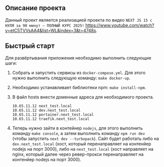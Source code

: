 Описание проекта
-------------------------
 
Данный проект является реализацией проекта по видео `NEXT JS 15 с НУЛЯ за 90 минут — ПОЛНЫЙ КУРС 2025!` https://www.youtube.com/watch?v=etC5TVVsAA4&list=WL&index=3&t=4748s.

Быстрый старт
-------------------------
Для развёртывания приложения необходимо выполнить следующие шаги:
1. Собрать и запустить сервисы из `docker-compose.yml`. Для этого нужно выполнить следующую команду: `make docker-up`.
2. Необходимо устанавливает библиотеки npm: `make install-npm`.
3. В файл hosts внести доменные адреса для необходимого проекта.

    ```
    10.65.11.12 next_test.local
    10.65.11.12 dev.next_test.local
    10.65.11.12 portainer.next_test.local
    10.65.11.12 traefik.next_test.local
    ```

4. Теперь нужно зайти в контейнер `nodejs`, для этого выполнить команду `make console`, а затем выполнить команду `npm run dev` (чтобы запустить `next dev --turbopack`). 
   Сайт будет работать либо на `dev.next_test.local` (хост, который перенаправляет на контенйер nodejs на порт 3000), либо на `next_test.local` (хост направляет на nginx, 
   который далее через ревер-прокси перенаправляет на контенйер nodejs на порт 3000).